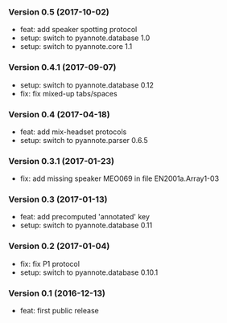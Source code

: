 ### Version 0.5 (2017-10-02)

  - feat: add speaker spotting protocol
  - setup: switch to pyannote.database 1.0
  - setup: switch to pyannote.core 1.1

### Version 0.4.1 (2017-09-07)

  - setup: switch to pyannote.database 0.12
  - fix: fix mixed-up tabs/spaces

### Version 0.4 (2017-04-18)

  - feat: add mix-headset protocols
  - setup: switch to pyannote.parser 0.6.5

### Version 0.3.1 (2017-01-23)

  - fix: add missing speaker MEO069 in file EN2001a.Array1-03

### Version 0.3 (2017-01-13)

  - feat: add precomputed 'annotated' key
  - setup: switch to pyannote.database 0.11

### Version 0.2 (2017-01-04)

  - fix: fix P1 protocol
  - setup: switch to pyannote.database 0.10.1

### Version 0.1 (2016-12-13)

  - feat: first public release
